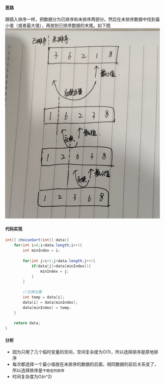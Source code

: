 #### 思路
跟插入排序一样，把数据分为已排序和未排序两部分。然后在未排序数据中找到最小值（或者最大值），再放到已排序数据的末尾。如下图
![image](../picture/选择排序.jpeg)


#### 代码实现
```java
int[] choiseSort(int[] data){
    for(int i=0;i<data.length;i++){
        int minIndex = i;

        for(int j=i+1;j<data.length;j++){
            if(data[j]<data[minIndex]){
                minIndex = j;
            }
        }

        //交换位置
        int temp = data[i];
        data[i] = data[minIndex];
        data[minIndex] = temp;
    }
    
    return data;
}

```

#### 分析
- 因为只用了几个临时变量的空间，空间复杂度为O(1)，所以选择排序是原地排序
- 每次都选择一个最小值放在未排序的数据的后面，相同数据的前后关系变了，所以选择排序是`不稳定的排序`
- 时间复杂度为O(n^2)